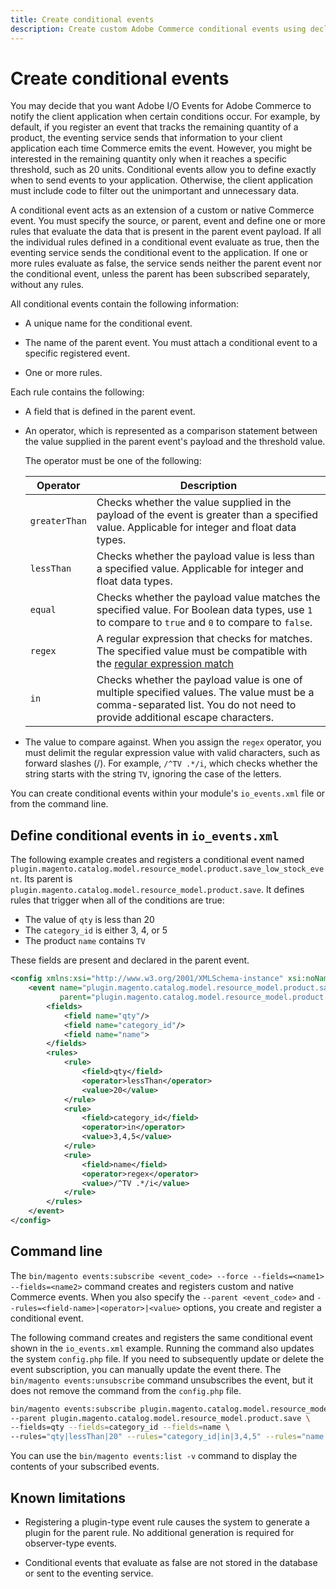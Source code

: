 ```yaml
---
title: Create conditional events
description: Create custom Adobe Commerce conditional events using declarative configuration.
---
```


# Create conditional events

You may decide that you want Adobe I/O Events for Adobe Commerce to notify the client application when certain conditions occur. For example, by default, if you register an event that tracks the remaining quantity of a product, the eventing service sends that information to your client application each time Commerce emits the event. However, you might be interested in the remaining quantity only when it reaches a specific threshold, such as 20 units. Conditional events allow you to define exactly when to send events to your application. Otherwise, the client application must include code to filter out the unimportant and unnecessary data.

A conditional event acts as an extension of a custom or native Commerce event. You must specify the source, or parent, event and define one or more rules that evaluate the data that is present in the parent event payload. If all the individual rules defined in a conditional event evaluate as true, then the eventing service sends the conditional event to the application. If one or more rules evaluate as false, the service sends neither the parent event nor the conditional event, unless the parent has been subscribed separately, without any rules.

All conditional events contain the following information:

*  A unique name for the conditional event.

*  The name of the parent event. You must attach a conditional event to a specific registered event.

*  One or more rules.

Each rule contains the following:

*  A field that is defined in the parent event.

*  An operator, which is represented as a comparison statement between the value supplied in the parent event's payload and the threshold value.

   The operator must be one of the following:

   | Operator      | Description |
   | -----------   | ----------- |
   | `greaterThan` | Checks whether the value supplied in the payload of the event is greater than a specified value. Applicable for integer and float data types. |
   | `lessThan`    | Checks whether the payload value is less than a specified value. Applicable for integer and float data types. |
   | `equal`       | Checks whether the payload value matches the specified value. For Boolean data types, use `1` to compare to `true` and `0` to compare to `false`. |
   | `regex`       | A regular expression that checks for matches. The specified value must be compatible with the [regular expression match](https://www.php.net/manual/en/function.preg-match.php) |
   | `in`          | Checks whether the payload value is one of multiple specified values. The value must be a comma-separated list. You do not need to provide additional escape characters. |

*  The value to compare against. When you assign the `regex` operator, you must delimit the regular expression value with valid characters, such as forward slashes (/). For example, `/^TV .*/i`, which checks whether the string starts with the string `TV`, ignoring the case of the letters.

You can create conditional events within your module's `io_events.xml` file or from the command line.

## Define conditional events in `io_events.xml`

The following example creates and registers a conditional event named `plugin.magento.catalog.model.resource_model.product.save_low_stock_event`. Its parent is `plugin.magento.catalog.model.resource_model.product.save`. It defines rules that trigger when all of the conditions are true:

*  The value of `qty` is less than 20
*  The `category_id` is either 3, 4, or 5
*  The product `name` contains `TV`

These fields are present and declared in the parent event.

```xml
<config xmlns:xsi="http://www.w3.org/2001/XMLSchema-instance" xsi:noNamespaceSchemaLocation="...">
    <event name="plugin.magento.catalog.model.resource_model.product.save_low_stock_event"
           parent="plugin.magento.catalog.model.resource_model.product.save">
        <fields>
            <field name="qty"/>
            <field name="category_id"/>
            <field name="name">
        </fields>
        <rules>
            <rule>
                <field>qty</field>
                <operator>lessThan</operator>
                <value>20</value>
            </rule>
            <rule>
                <field>category_id</field>
                <operator>in</operator>
                <value>3,4,5</value>
            </rule>
            <rule>
                <field>name</field>
                <operator>regex</operator>
                <value>/^TV .*/i</value>
            </rule>
        </rules>
    </event>
</config>
```

## Command line

The `bin/magento events:subscribe <event_code> --force --fields=<name1> --fields=<name2>` command creates and registers custom and native Commerce events. When you also specify the `--parent <event_code>` and `--rules=<field-name>|<operator>|<value>` options, you create and register a conditional event.

The following command creates and registers the same conditional event shown in the `io_events.xml` example. Running the command also updates the system `config.php` file. If you need to subsequently update or delete the event subscription, you can manually update the event there. The `bin/magento events:unsubscribe` command unsubscribes the event, but it does not remove the command from the `config.php` file.

```bash
bin/magento events:subscribe plugin.magento.catalog.model.resource_model.product.save_low_stock_event \
--parent plugin.magento.catalog.model.resource_model.product.save \
--fields=qty --fields=category_id --fields=name \
--rules="qty|lessThan|20" --rules="category_id|in|3,4,5" --rules="name|regex|/^TV .*/i"
```

You can use the `bin/magento events:list -v` command to display the contents of your subscribed events.

## Known limitations

*  Registering a plugin-type event rule causes the system to generate a plugin for the parent rule. No additional generation is required for observer-type events.

*  Conditional events that evaluate as false are not stored in the database or sent to the eventing service.
